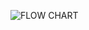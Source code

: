 ![FLOW CHART](https://user-images.githubusercontent.com/101189588/168488907-992cb69d-a789-48e2-9fba-cdc122e153d5.png)
